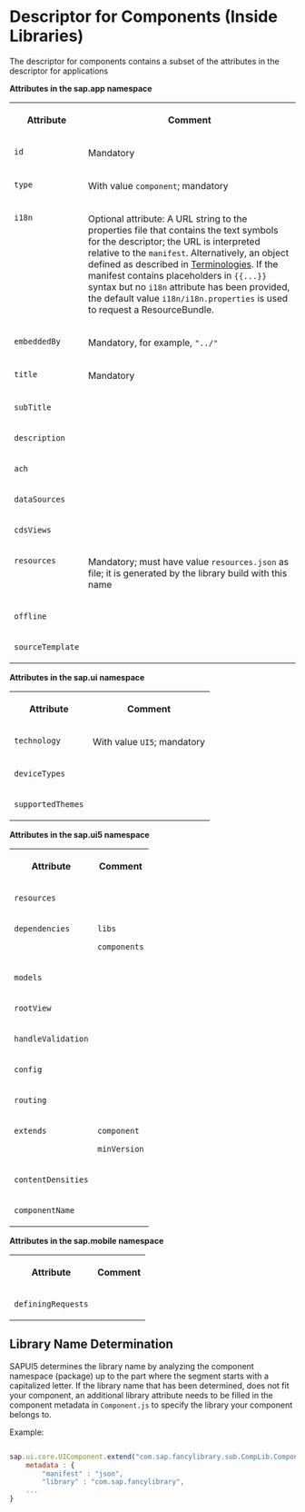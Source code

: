 <!-- loio7701636d088147569d99b4f08d418bd9 -->

# Descriptor for Components \(Inside Libraries\)

The descriptor for components contains a subset of the attributes in the descriptor for applications

**Attributes in the sap.app namespace**


<table>
<tr>
<th valign="top">

Attribute



</th>
<th valign="top">

Comment



</th>
</tr>
<tr>
<td valign="top">

 `id` 



</td>
<td valign="top">

Mandatory



</td>
</tr>
<tr>
<td valign="top">

 `type` 



</td>
<td valign="top">

With value `component`; mandatory



</td>
</tr>
<tr>
<td valign="top">

 `i18n` 



</td>
<td valign="top">

Optional attribute: A URL string to the properties file that contains the text symbols for the descriptor; the URL is interpreted relative to the `manifest`. Alternatively, an object defined as described in [Terminologies](terminologies-eba8d25.md). If the manifest contains placeholders in `{{...}}` syntax but no `i18n` attribute has been provided, the default value `i18n/i18n.properties` is used to request a ResourceBundle.



</td>
</tr>
<tr>
<td valign="top">

 `embeddedBy` 



</td>
<td valign="top">

Mandatory, for example, `"../"` 



</td>
</tr>
<tr>
<td valign="top">

 `title` 



</td>
<td valign="top">

Mandatory



</td>
</tr>
<tr>
<td valign="top">

 `subTitle` 



</td>
<td valign="top">



</td>
</tr>
<tr>
<td valign="top">

 `description` 



</td>
<td valign="top">



</td>
</tr>
<tr>
<td valign="top">

 `ach` 



</td>
<td valign="top">



</td>
</tr>
<tr>
<td valign="top">

 `dataSources` 



</td>
<td valign="top">



</td>
</tr>
<tr>
<td valign="top">

 `cdsViews` 



</td>
<td valign="top">



</td>
</tr>
<tr>
<td valign="top">

 `resources` 



</td>
<td valign="top">

Mandatory; must have value `resources.json` as file; it is generated by the library build with this name



</td>
</tr>
<tr>
<td valign="top">

 `offline` 



</td>
<td valign="top">



</td>
</tr>
<tr>
<td valign="top">

 `sourceTemplate` 



</td>
<td valign="top">



</td>
</tr>
</table>

**Attributes in the sap.ui namespace**


<table>
<tr>
<th valign="top">

Attribute



</th>
<th valign="top">

Comment



</th>
</tr>
<tr>
<td valign="top">

 `technology` 



</td>
<td valign="top">

With value `UI5`; mandatory



</td>
</tr>
<tr>
<td valign="top">

 `deviceTypes` 



</td>
<td valign="top">



</td>
</tr>
<tr>
<td valign="top">

 `supportedThemes` 



</td>
<td valign="top">



</td>
</tr>
</table>

**Attributes in the sap.ui5 namespace**


<table>
<tr>
<th valign="top">

Attribute



</th>
<th valign="top">

Comment



</th>
</tr>
<tr>
<td valign="top">

 `resources` 



</td>
<td valign="top">



</td>
</tr>
<tr>
<td valign="top">

 `dependencies` 



</td>
<td valign="top">

`libs`

`components`



</td>
</tr>
<tr>
<td valign="top">

 `models` 



</td>
<td valign="top">



</td>
</tr>
<tr>
<td valign="top">

 `rootView` 



</td>
<td valign="top">



</td>
</tr>
<tr>
<td valign="top">

 `handleValidation` 



</td>
<td valign="top">



</td>
</tr>
<tr>
<td valign="top">

 `config` 



</td>
<td valign="top">



</td>
</tr>
<tr>
<td valign="top">

 `routing` 



</td>
<td valign="top">



</td>
</tr>
<tr>
<td valign="top">

 `extends` 



</td>
<td valign="top">

`component`

`minVersion`



</td>
</tr>
<tr>
<td valign="top">

 `contentDensities` 



</td>
<td valign="top">



</td>
</tr>
<tr>
<td valign="top">

 `componentName` 



</td>
<td valign="top">



</td>
</tr>
</table>

**Attributes in the sap.mobile namespace**


<table>
<tr>
<th valign="top">

Attribute



</th>
<th valign="top">

Comment



</th>
</tr>
<tr>
<td valign="top">

 `definingRequests` 



</td>
<td valign="top">



</td>
</tr>
</table>



## Library Name Determination

SAPUI5 determines the library name by analyzing the component namespace \(package\) up to the part where the segment starts with a capitalized letter. If the library name that has been determined, does not fit your component, an additional library attribute needs to be filled in the component metadata in `Component.js` to specify the library your component belongs to.

Example:

```js

sap.ui.core.UIComponent.extend("com.sap.fancylibrary.sub.CompLib.Component", {
    metadata : {
        "manifest" : "json",
        "library" : "com.sap.fancylibrary",
    ...
}
```


